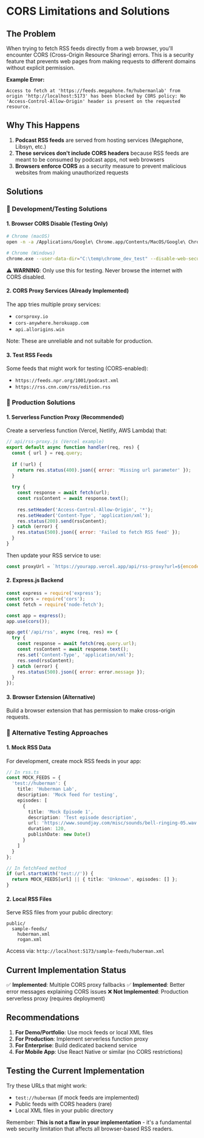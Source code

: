# CORS Limitations and Solutions

## The Problem

When trying to fetch RSS feeds directly from a web browser, you'll encounter CORS (Cross-Origin Resource Sharing) errors. This is a security feature that prevents web pages from making requests to different domains without explicit permission.

**Example Error:**
```
Access to fetch at 'https://feeds.megaphone.fm/hubermanlab' from origin 'http://localhost:5173' has been blocked by CORS policy: No 'Access-Control-Allow-Origin' header is present on the requested resource.
```

## Why This Happens

1. **Podcast RSS feeds** are served from hosting services (Megaphone, Libsyn, etc.)
2. **These services don't include CORS headers** because RSS feeds are meant to be consumed by podcast apps, not web browsers
3. **Browsers enforce CORS** as a security measure to prevent malicious websites from making unauthorized requests

## Solutions

### 🔧 Development/Testing Solutions

#### 1. **Browser CORS Disable** (Testing Only)
```bash
# Chrome (macOS)
open -n -a /Applications/Google\ Chrome.app/Contents/MacOS/Google\ Chrome --args --user-data-dir="/tmp/chrome_dev_test" --disable-web-security --disable-features=VizDisplayCompositor

# Chrome (Windows)
chrome.exe --user-data-dir="C:\temp\chrome_dev_test" --disable-web-security --disable-features=VizDisplayCompositor
```

⚠️ **WARNING**: Only use this for testing. Never browse the internet with CORS disabled.

#### 2. **CORS Proxy Services** (Already Implemented)
The app tries multiple proxy services:
- `corsproxy.io`
- `cors-anywhere.herokuapp.com` 
- `api.allorigins.win`

Note: These are unreliable and not suitable for production.

#### 3. **Test RSS Feeds**
Some feeds that might work for testing (CORS-enabled):
- `https://feeds.npr.org/1001/podcast.xml`
- `https://rss.cnn.com/rss/edition.rss`

### 🚀 Production Solutions

#### 1. **Serverless Function Proxy** (Recommended)
Create a serverless function (Vercel, Netlify, AWS Lambda) that:

```javascript
// api/rss-proxy.js (Vercel example)
export default async function handler(req, res) {
  const { url } = req.query;
  
  if (!url) {
    return res.status(400).json({ error: 'Missing url parameter' });
  }
  
  try {
    const response = await fetch(url);
    const rssContent = await response.text();
    
    res.setHeader('Access-Control-Allow-Origin', '*');
    res.setHeader('Content-Type', 'application/xml');
    res.status(200).send(rssContent);
  } catch (error) {
    res.status(500).json({ error: 'Failed to fetch RSS feed' });
  }
}
```

Then update your RSS service to use:
```typescript
const proxyUrl = `https://yourapp.vercel.app/api/rss-proxy?url=${encodeURIComponent(url)}`;
```

#### 2. **Express.js Backend**
```javascript
const express = require('express');
const cors = require('cors');
const fetch = require('node-fetch');

const app = express();
app.use(cors());

app.get('/api/rss', async (req, res) => {
  try {
    const response = await fetch(req.query.url);
    const rssContent = await response.text();
    res.set('Content-Type', 'application/xml');
    res.send(rssContent);
  } catch (error) {
    res.status(500).json({ error: error.message });
  }
});
```

#### 3. **Browser Extension** (Alternative)
Build a browser extension that has permission to make cross-origin requests.

### 🧪 Alternative Testing Approaches

#### 1. **Mock RSS Data**
For development, create mock RSS feeds in your app:

```typescript
// In rss.ts
const MOCK_FEEDS = {
  'test://huberman': {
    title: 'Huberman Lab',
    description: 'Mock feed for testing',
    episodes: [
      {
        title: 'Mock Episode 1',
        description: 'Test episode description',
        url: 'https://www.soundjay.com/misc/sounds/bell-ringing-05.wav',
        duration: 120,
        publishDate: new Date()
      }
    ]
  }
};

// In fetchFeed method
if (url.startsWith('test://')) {
  return MOCK_FEEDS[url] || { title: 'Unknown', episodes: [] };
}
```

#### 2. **Local RSS Files**
Serve RSS files from your public directory:
```
public/
  sample-feeds/
    huberman.xml
    rogan.xml
```

Access via: `http://localhost:5173/sample-feeds/huberman.xml`

## Current Implementation Status

✅ **Implemented**: Multiple CORS proxy fallbacks
✅ **Implemented**: Better error messages explaining CORS issues
❌ **Not Implemented**: Production serverless proxy (requires deployment)

## Recommendations

1. **For Demo/Portfolio**: Use mock feeds or local XML files
2. **For Production**: Implement serverless function proxy
3. **For Enterprise**: Build dedicated backend service
4. **For Mobile App**: Use React Native or similar (no CORS restrictions)

## Testing the Current Implementation

Try these URLs that might work:
- `test://huberman` (if mock feeds are implemented)
- Public feeds with CORS headers (rare)
- Local XML files in your public directory

Remember: **This is not a flaw in your implementation** - it's a fundamental web security limitation that affects all browser-based RSS readers.
